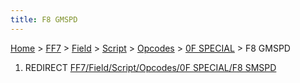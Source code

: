 ```yaml
---
title: F8 GMSPD
---
```


[Home](/Main%20Page.md) > [FF7](/FF7.md) > [Field](/FF7/Field.md) > [Script](/FF7/Field/Script.md) > [Opcodes](/FF7/Field/Script/Opcodes.md) > [0F SPECIAL](/FF7/Field/Script/Opcodes/0F%20SPECIAL.md) > F8 GMSPD

1.  REDIRECT [FF7/Field/Script/Opcodes/0F SPECIAL/F8 SMSPD][]

  [FF7/Field/Script/Opcodes/0F SPECIAL/F8 SMSPD]: /FF7/Field/Script/Opcodes/0F%20SPECIAL/F8%20SMSPD.md
    "wikilink"
